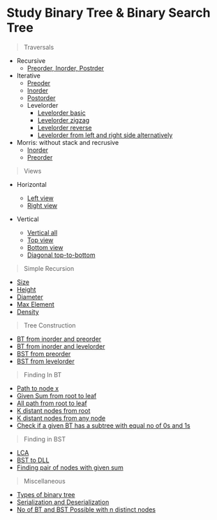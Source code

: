 # Study Binary Tree & Binary Search Tree
> Traversals
* Recursive
	* [Preorder, Inorder, Postrder](https://www.geeksforgeeks.org/tree-traversals-inorder-preorder-and-postorder/)
* Iterative
	* [Preoder](https://www.geeksforgeeks.org/iterative-preorder-traversal/)
	* [Inorder](https://www.geeksforgeeks.org/inorder-tree-traversal-without-recursion/)
	* [Postorder](https://www.geeksforgeeks.org/iterative-postorder-traversal-using-stack/)
	* Levelorder
		* [Levelorder basic](https://github.com/pakd/cppCodes/blob/master/DataStructure/Tree/BinarySearchTree/bst_library.hpp)
		* [Levelorder zigzag](https://www.geeksforgeeks.org/level-order-traversal-in-spiral-form/)
		* [Levelorder reverse](https://www.geeksforgeeks.org/reverse-level-order-traversal/)
		* [Levelorder from left and right side alternatively](https://www.geeksforgeeks.org/perfect-binary-tree-specific-level-order-traversal/)
* Morris: without stack and recrusive
	* [Inorder](https://www.geeksforgeeks.org/inorder-tree-traversal-without-recursion-and-without-stack/)
	* [Preorder](https://www.geeksforgeeks.org/morris-traversal-for-preorder/)

> Views
* Horizontal
	* [Left view](https://github.com/pakd/cppCodes/blob/master/DataStructure/Tree/BinarySearchTree/left_and_right_view.cpp)
	* [Right view](https://github.com/pakd/cppCodes/blob/master/DataStructure/Tree/BinarySearchTree/left_and_right_view.cpp)

* Vertical
	* [Vertical all](https://github.com/pakd/cppCodes/blob/master/DataStructure/Tree/BinarySearchTree/vertical_view.cpp)
	* [Top view](https://github.com/pakd/cppCodes/blob/master/DataStructure/Tree/BinarySearchTree/vertical_view.cpp)
	* [Bottom view](https://github.com/pakd/cppCodes/blob/master/DataStructure/Tree/BinarySearchTree/vertical_view.cpp)
	* [Diagonal top-to-bottom](https://www.geeksforgeeks.org/diagonal-traversal-of-binary-tree/)
	
> Simple Recursion
* [Size](https://github.com/pakd/cppCodes/blob/master/DataStructure/Tree/BinarySearchTree/height_size_diameter_max.cpp)
* [Height](https://github.com/pakd/cppCodes/blob/master/DataStructure/Tree/BinarySearchTree/height_size_diameter_max.cpp)
* [Diameter](https://github.com/pakd/cppCodes/blob/master/DataStructure/Tree/BinarySearchTree/height_size_diameter_max.cpp)
* [Max Element](https://github.com/pakd/cppCodes/blob/master/DataStructure/Tree/BinarySearchTree/height_size_diameter_max.cpp)
* [Density](https://www.geeksforgeeks.org/density-of-binary-tree-in-one-traversal/)


> Tree Construction
* [BT from inorder and preorder](https://www.geeksforgeeks.org/construct-tree-from-given-inorder-and-preorder-traversal/)
* [BT from inorder and levelorder](https://www.geeksforgeeks.org/construct-tree-inorder-level-order-traversals-set-2/)
* [BST from preorder](https://www.geeksforgeeks.org/construct-bst-from-given-preorder-traversa/)
* [BST from levelorder](https://www.geeksforgeeks.org/construct-bst-given-level-order-traversal/)

> Finding In BT
* [Path to node x](https://github.com/pakd/cppCodes/blob/master/DataStructure/Tree/BinarySearchTree/path_to_node_x.cpp)
* [Given Sum from root to leaf](https://github.com/pakd/cppCodes/blob/master/DataStructure/Tree/BinarySearchTree/root_to_leaf_given_sum.cpp)
* [All path from root to leaf](https://github.com/pakd/cppCodes/blob/master/DataStructure/Tree/BinarySearchTree/print_all_paths_from_root_to_leaf.cpp)
* [K distant nodes from root](https://github.com/pakd/cppCodes/blob/master/DataStructure/Tree/BinarySearchTree/print_k_distant_nodes_from_root.cpp)
* [K distant nodes from any node](https://github.com/pakd/cppCodes/blob/master/DataStructure/Tree/BinarySearchTree/print_nodes_at_k_distance_from_node_x.cpp)
* [Check if a given BT has a subtree with equal no of 0s and 1s](https://www.geeksforgeeks.org/check-if-the-given-binary-tree-have-a-subtree-with-equal-no-of-1s-and-0s/)

> Finding in BST
* [LCA](https://www.geeksforgeeks.org/lowest-common-ancestor-in-a-binary-search-tree/)
* [BST to DLL](https://github.com/pakd/cppCodes/blob/master/DataStructure/Tree/BinarySearchTree/bst_to_dll.cpp)
* [Finding pair of nodes with given sum](https://github.com/pakd/cppCodes/blob/master/DataStructure/Tree/BinarySearchTree/bst_to_dll.cpp)

> Miscellaneous
* [Types of binary tree](https://www.geeksforgeeks.org/binary-tree-set-3-types-of-binary-tree/)
* [Serialization and Deserialization](https://www.geeksforgeeks.org/serialize-deserialize-binary-tree/)
* [No of BT and BST Possible with n distinct nodes](https://www.geeksforgeeks.org/total-number-of-possible-binary-search-trees-with-n-keys/)


